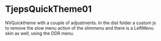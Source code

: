 # TjepsQuickTheme01
NVQuicktheme with a couple of adjustments. In the dist folder a custom js to remove the slow menu action of the slimmenu and there is a LeftMenu skin as well, using the DDR menu.
